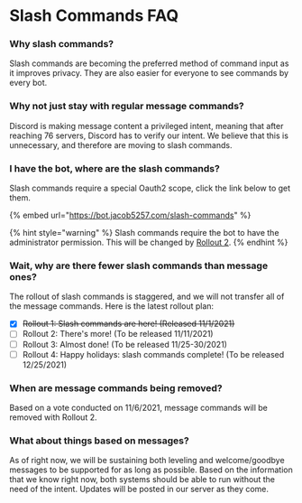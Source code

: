 # Slash Commands FAQ

### Why slash commands?

Slash commands are becoming the preferred method of command input as it improves privacy. They are also easier for everyone to see commands by every bot.

### Why not just stay with regular message commands?

Discord is making message content a privileged intent, meaning that after reaching 76 servers, Discord has to verify our intent. We believe that this is unnecessary, and therefore are moving to slash commands.

### I have the bot, where are the slash commands?

Slash commands require a special Oauth2 scope, click the link below to get them.

{% embed url="https://bot.jacob5257.com/slash-commands" %}

{% hint style="warning" %}
Slash commands require the bot to have the administrator permission. This will be changed by [Rollout 2](slash-commands-faq.md#wait-why-are-there-fewer-slash-commands-than-message-ones).
{% endhint %}

### Wait, why are there fewer slash commands than message ones?

The rollout of slash commands is staggered, and we will not transfer all of the message commands. Here is the latest rollout plan:

* [x] ~~Rollout 1: Slash commands are here! (Released 11/1/2021)~~
* [ ] Rollout 2: There's more! (To be released 11/11/2021)
* [ ] Rollout 3: Almost done! (To be released 11/25-30/2021)
* [ ] Rollout 4: Happy holidays: slash commands complete! (To be released 12/25/2021)

### When are message commands being removed?

Based on a vote conducted on 11/6/2021, message commands will be removed with Rollout 2.

### What about things based on messages?

As of right now, we will be sustaining both leveling and welcome/goodbye messages to be supported for as long as possible. Based on the information that we know right now, both systems should be able to run without the need of the intent. Updates will be posted in our server as they come.

###
